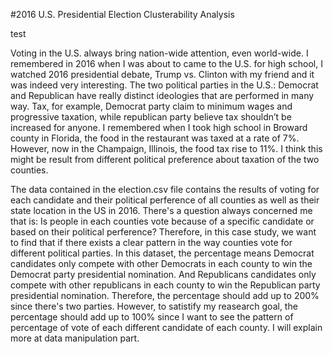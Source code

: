 #2016 U.S. Presidential Election Clusterability Analysis

test

Voting in the U.S. always bring nation-wide attention, even world-wide. I remembered in 2016 when I was about to came to the U.S. for high school, I watched 2016 presidential debate, Trump vs. Clinton with my friend and it was indeed very interesting. The two political parties in the U.S.: Democrat and Republican have really distinct ideologies that are performed in many way. Tax, for example, Democrat party claim to minimum wages and progressive taxation, while republican party believe tax shouldn’t be increased for anyone. I remembered when I took high school in Broward county in Florida, the food in the restaurant was taxed at a rate of 7%. However, now in the Champaign, Illinois, the food tax rise to 11%. I think this might be result from different political preference about taxation of the two counties.

The data contained in the election.csv file contains the results of voting for each candidate and their political perference of all counties as well as their state location in the US in 2016. There's a question always concerned me that is: Is people in each counties vote because of a specific candidate or based on their political perference?
Therefore, in this case study, we want to find that if there exists a clear pattern in the way counties vote for different political parties.
In this dataset, the percentage means Democrat candidates only compete with other Democrats in each county to win the Democrat party presidential nomination. And Republicans candidates only compete with other republicans in each county to win the Republican party presidential nomination. Therefore, the percentage should add up to 200% since there's two parties. However, to satistify my reasearch goal, the percentage should add up to 100% since I want to see the pattern of percentage of vote of each different candidate of each county. I will explain more at data manipulation part.